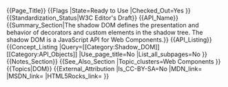{{Page_Title}}
{{Flags
|State=Ready to Use
|Checked_Out=Yes
}}
{{Standardization_Status|W3C Editor's Draft}}
{{API_Name}}
{{Summary_Section|The shadow DOM defines the presentation and behavior of decorators and custom elements in the shadow tree. The shadow DOM is a JavaScript API for Web Components.}}
{{API_Listing}}
{{Concept_Listing
|Query=[[Category:Shadow_DOM]][[Category:API_Objects]]
|Use_page_title=No
|List_all_subpages=No
}}
{{Notes_Section}}
{{See_Also_Section
|Topic_clusters=Web Components
}}
{{Topics|DOM}}
{{External_Attribution
|Is_CC-BY-SA=No
|MDN_link=
|MSDN_link=
|HTML5Rocks_link=
}}